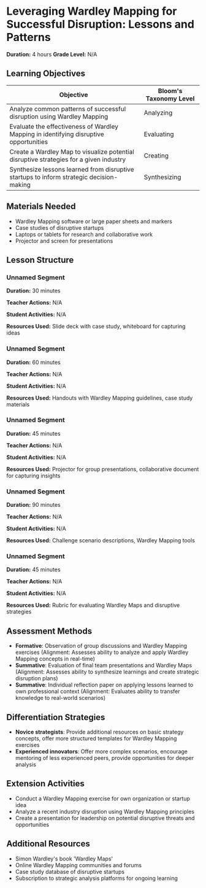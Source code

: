 # Leveraging Wardley Mapping for Successful Disruption: Lessons and Patterns

**Duration:** 4 hours **Grade Level:** N/A

## Learning Objectives

| Objective | Bloom's Taxonomy Level |
|-----------|-------------------------|
| Analyze common patterns of successful disruption using Wardley Mapping | Analyzing |
| Evaluate the effectiveness of Wardley Mapping in identifying disruptive opportunities | Evaluating |
| Create a Wardley Map to visualize potential disruptive strategies for a given industry | Creating |
| Synthesize lessons learned from disruptive startups to inform strategic decision-making | Synthesizing |

## Materials Needed
* Wardley Mapping software or large paper sheets and markers
* Case studies of disruptive startups
* Laptops or tablets for research and collaborative work
* Projector and screen for presentations

## Lesson Structure
### Unnamed Segment
**Duration:** 30 minutes

**Teacher Actions:** N/A

**Student Activities:** N/A

**Resources Used:** Slide deck with case study, whiteboard for capturing ideas

### Unnamed Segment
**Duration:** 60 minutes

**Teacher Actions:** N/A

**Student Activities:** N/A

**Resources Used:** Handouts with Wardley Mapping guidelines, case study materials

### Unnamed Segment
**Duration:** 45 minutes

**Teacher Actions:** N/A

**Student Activities:** N/A

**Resources Used:** Projector for group presentations, collaborative document for capturing insights

### Unnamed Segment
**Duration:** 90 minutes

**Teacher Actions:** N/A

**Student Activities:** N/A

**Resources Used:** Challenge scenario descriptions, Wardley Mapping tools

### Unnamed Segment
**Duration:** 45 minutes

**Teacher Actions:** N/A

**Student Activities:** N/A

**Resources Used:** Rubric for evaluating Wardley Maps and disruptive strategies

## Assessment Methods
* **Formative**: Observation of group discussions and Wardley Mapping exercises (Alignment: Assesses ability to analyze and apply Wardley Mapping concepts in real-time)
* **Summative**: Evaluation of final team presentations and Wardley Maps (Alignment: Assesses ability to synthesize learnings and create strategic disruption plans)
* **Summative**: Individual reflection paper on applying lessons learned to own professional context (Alignment: Evaluates ability to transfer knowledge to real-world scenarios)

## Differentiation Strategies
* **Novice strategists**: Provide additional resources on basic strategy concepts, offer more structured templates for Wardley Mapping exercises
* **Experienced innovators**: Offer more complex scenarios, encourage mentoring of less experienced peers, provide opportunities for deeper analysis

## Extension Activities
* Conduct a Wardley Mapping exercise for own organization or startup idea
* Analyze a recent industry disruption using Wardley Mapping principles
* Create a presentation for leadership on potential disruptive threats and opportunities

## Additional Resources
* Simon Wardley's book 'Wardley Maps'
* Online Wardley Mapping communities and forums
* Case study database of disruptive startups
* Subscription to strategic analysis platforms for ongoing learning
